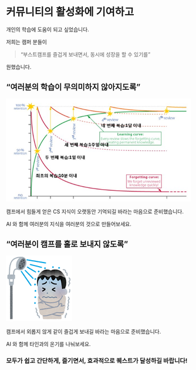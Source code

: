 # 커뮤니티의 활성화에 기여하고
개인의 학습에 도움이 되고 싶었습니다.

저희는 캠퍼 분들이

> “부스트캠프를 즐겁게 보내면서, 동시에 성장을 할 수 있기를”

원했습니다.

## “여러분의 학습이 무의미하지 않아지도록”

![망각곡선.jpg](./imgs/forgetting_curve.jpg)

캠프에서 힘들게 얻은 CS 지식이 오랫동안 기억되길 바라는 마음으로 준비했습니다.

AI 와 함께 여러분의 지식을 여러분의 것으로 만들어보세요.

## “여러분이 캠프를 홀로 보내지 않도록”

![ice_man.png](./imgs/ice_man.png)

캠프에서 외롭지 않게 같이 즐겁게 보내길 바라는 마음으로 준비했습니다.

AI 와 함께 타인과의 온기를 나눠보세요.

### 모두가 쉽고 간단하게, 즐기면서, 효과적으로 퀘스트가 달성하길 바랍니다!
